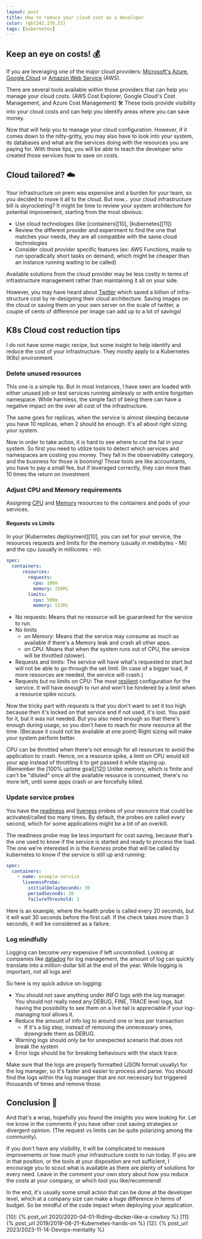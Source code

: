 ```yaml
---
layout: post
title: How to reduce your cloud cost as a developer
color: rgb(242,176,53)
tags: [kubernetes]
---
```


## Keep an eye on costs! 💰

If you are leveraging one of the major cloud providers: [Microsoft's Azure][8], [Google Cloud][9] or [Amazon Web Service][7] (AWS).

There are several tools available within those providers that can help you manage your cloud costs.
(AWS Cost Explorer, Google Cloud's Cost Management, and Azure Cost Management) 🛠️
These tools provide visibility into your cloud costs and can help you identify areas where you can save money.

Now that will help you to manage your cloud configuration. However, if it comes down to the nitty-gritty, you may also have to
look into your system, its databases and what are the services doing with the resources you are paying for.
With those tips, you will be able to teach the developer who created those services how to save on costs. 

## Cloud tailored? ☁️

Your infrastructure on prem was expensive and a burden for your team, so you decided to move it all to the cloud.
But now... your cloud infrastructure bill is skyrocketing? 
It might be time to review your system architecture for potential improvement, starting from the most obvious:

- Use cloud technologies (like [containers][10], [kubernetes][11])
- Review the different provider and experiment to find the one that matches your needs, they are all compatible with the 
same cloud technologies
- Consider cloud provider specific features 
(ex: AWS Functions, made to run sporadically short tasks on demand, which might be cheaper than an instance running waiting to be called)

Available solutions from the cloud provider may be less costly in terms of infrastructure management rather than maintaining
it all on your side.

However, you may have heard about [Twitter][1] which saved a billion of infra-structure cost by re-designing their cloud 
architecture.
Saving images on the cloud or saving them on your own server on the scale of twitter, a couple of cents of difference per
image can add up to a lot of savings!

## K8s Cloud cost reduction tips

I do not have some magic recipe, but some insight to help identify and reduce the cost of your infrastructure.
They mostly apply to a Kubernetes (K8s) environment.

### Delete unused resources

This one is a simple tip. But in most instances, I have seen are loaded with either unused job or test services running
aimlessly or with entire forgotten namespace. While harmless, the simple fact of being there can have a negative impact
on the over all cost of the infrastructure.

The same goes for replicas, when the service is almost sleeping because you have 10 replicas, when 2 should be enough.
It's all about right sizing your system.

Now in order to take action, it is hard to see where to cut the fat in your system. So first you need to utilize tools
to detect which services and namespaces are costing you money. They fall in the observability category, and the business
for those is booming! 
Those tools are like accountants, you have to pay a small fee, but if leveraged correctly, they can more than 10 times
the return on investment.

### Adjust CPU and Memory requirements

Assigning [CPU][4] and [Memory][5] resources to the containers and pods of your services.

#### Requests vs Limits

In your [Kubernetes deployment][10], you can set for your service, the resources requests and limits for the memory 
(usually in mebibytes - Mi) and the cpu (usually in millicores - m):

```yaml
spec:
  containers:
      resources:
        requests:
          cpu: 100m
          memory: 256Mi
        limits:
          cpu: 500m
          memory: 512Mi
```

- No requests: Means that no resource will be guaranteed for the service to run.
- No limits 
  - on Memory: Means that the service may consume as much as available if there's a Memory leak and crash all other apps.
  - on CPU: Means that when the system runs out of CPU, the service will be throttled (slower).
- Requests and limits: The service will have what's requested to start but will not be able to go through the set limit.
  (In case of a bigger load, if more resources are needed, the service will crash.)
- Requests but no limits on CPU: The most [resilient][6] configuration for the service. It will have enough to run and won't be hindered by
  a limit when a resource spike occurs.

Now the tricky part with _requests_ is that you don't want to set it too high because then it's locked on that service and
if not used, it's lost. You paid for it, but it was not needed.
But you also need enough so that there's enough during usage, so you don't have to reach for more resource all the time.
(Because it could not be available at one point)
Right sizing will make your system perform better.

CPU can be throttled when there's not enough for all resources to avoid the application to crash.
Hence, on a resource spike, a limit on CPU would kill your app instead of throttling it to get passed it while staying up.
(Remember the [100% uptime goal][12])
Unlike memory, which is finite and can't be "diluted" once all the available resource is consumed, there's no more left,
until some apps crash or are forcefully killed.

### Update service probes

You have the [readiness][3] and [liveness][3] probes of your resource that could be activated/called too many times. 
By default, the probes are called every second, which for some applications might be a bit of an overkill.

The readiness probe may be less important for cost saving, because that's the one used to know if the service is started and
ready to process the load. The one we're interested in is the _liveness_ probe that will be called by kubernetes to know
if the service is still up and running:

```yaml
spec:
  containers:
    - name: example-service
      livenessProbe:
        initialDelaySeconds: 30
        periodSeconds: 20
        failureThreshold: 3
```

Here is an example, where the health probe is called every 20 seconds, but it will wait 30 seconds before the first call.
If the check takes more than 3 seconds, it will be considered as a failure.

### Log mindfully

Logging can become _very_ expensive if left uncontrolled. Looking at companies like [datadog][2] for log management,
the amount of log can quickly translate into a million-dollar bill at the end of the year. While logging is important, not all logs are!

So here is my quick advice on logging:
- You should not save anything under INFO logs with the log manager. You should not really need any DEBUG, FINE, TRACE level logs, 
but having the possibility to see them on a live tail is appreciable if your log-managing tool allows it.
- Reduce the amount of info log to around one or less per transaction 
  - If it's a big step, instead of removing the unnecessary ones, downgrade them as DEBUG.
- Warning logs should only be for unexpected scenario that does not break the system
- Error logs should be for breaking behaviours with the stack trace.

Make sure that the logs are properly formatted (JSON format usually) for the log manager, so it's faster and easier
to process and parse.
You should find the logs within the log manager that are not necessary but triggered thousands of times and remove those.

## Conclusion 💸

And that's a wrap, hopefully you found the insights you were looking for. Let me know in the comments if you have other
cost saving strategies or divergent opinion. (The request vs limits can be quite polarizing among the community).

If you don't have any visibility, it will be complicated to measure improvements or how much your infrastructure costs
to run today. If you are in that position, or the tools at your disposition are not sufficient, I encourage you to 
scout what is available as there are plenty of solutions for every need.
Leave in the comment your own story about how you reduce the costs at your company, or which tool you like/recommend!

In the end, it's usually some small action that can be done at the developer level, which at a company size can make a 
huge difference in terms of budget. So be mindful of the code impact when deploying your application.

[1]: https://www.reuters.com/technology/musk-orders-twitter-cut-infrastructure-costs-by-1-bln-sources-2022-11-03/
[2]: https://www.datadoghq.com/pricing/
[3]: https://kubernetes.io/docs/tasks/configure-pod-container/configure-liveness-readiness-startup-probes/
[4]: https://kubernetes.io/docs/tasks/configure-pod-container/assign-cpu-resource/
[5]: https://kubernetes.io/docs/tasks/configure-pod-container/assign-memory-resource/
[6]: https://www.youtube.com/watch?v=x9_9iaVszpM
[7]: https://aws.amazon.com/
[8]: https://azure.microsoft.com/
[9]: https://cloud.google.com/
[10]: {% post_url 2020/2020-04-01-Riding-docker-like-a-cowboy %}
[11]: {% post_url 2019/2019-08-21-Kubernetes-hands-on %}
[12]: {% post_url 2023/2023-11-14-Devops-mentality %}
